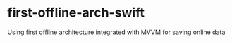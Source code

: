 # first-offline-arch-swift


Using first offline architecture integrated with MVVM for saving online data 
